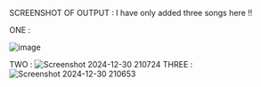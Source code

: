 SCREENSHOT OF OUTPUT : I have only added three songs here !!

ONE :

![image](https://github.com/user-attachments/assets/259afee3-664f-4a0d-af73-f867d73e4b5b)


TWO :
![Screenshot 2024-12-30 210724](https://github.com/user-attachments/assets/b73229fe-8bd5-41e4-b7e6-2133b136580c)
THREE :
![Screenshot 2024-12-30 210653](https://github.com/user-attachments/assets/bcabe1b9-8125-44fc-8194-801d43a8091b)





